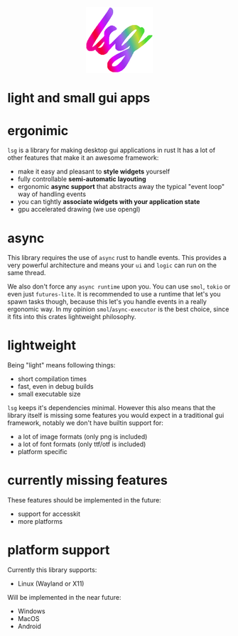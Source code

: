 
<div align="center">
    <img src="https://raw.githubusercontent.com/Foxcirc/lsg/main/docs/lsg-colored.png" alt="colourful lsg icon" style="display:block; margin:auto; width: 150px">
</div>

# light and small gui apps

# ergonimic

`lsg` is a library for making desktop gui applications in rust
It has a lot of other features that make it an awesome framework:
- make it easy and pleasant to **style widgets** yourself
- fully controllable **semi-automatic layouting**
- ergonomic **async support** that abstracts away the typical "event loop" way of handling events
- you can tightly **associate widgets with your application state**
- gpu accelerated drawing (we use opengl)

# async

This library requires the use of `async` rust to handle events. This provides a very
powerful architecture and means your `ui` and `logic` can run on the same thread.

We also don't force any `async runtime` upon you. You can use `smol`, `tokio` or even just `futures-lite`.
It is recommended to use a runtime that let's you spawn tasks though, because this let's you handle events
in a really ergonomic way.
In my opinion `smol`/`async-executor` is the best choice, since it fits into this crates lightweight philosophy.

# lightweight

Being "light" means following things:
- short compilation times
- fast, even in debug builds
- small executable size

`lsg` keeps it's dependencies minimal. However this also means that the library itself is missing
some features you would expect in a traditional gui framework, notably we don't have builtin support for:
- a lot of image formats (only png is included)
- a lot of font formats (only ttf/otf is included)
- platform specific 

# currently missing features

These features should be implemented in the future:
- support for accesskit
- more platforms

# platform support

Currently this library supports:
- Linux (Wayland or X11)

Will be implemented in the near future:
- Windows
- MacOS
- Android
